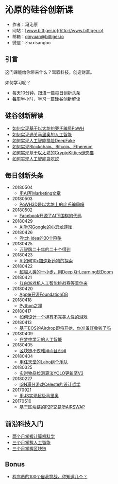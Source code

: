 # 沁原的硅谷创新课

- 作者：冯沁原
- 网站：[www.bittiger.io](http://www.bittiger.io)
- 邮箱：qinyuan@bittiger.io
- 微信：zhaxisangbo

## 引言

这门课能给你带来什么？驾驭科技，创造财富。

如何学习呢？
- 每天10分钟，跟进一篇每日创新头条
- 每周半小时，学习一篇硅谷创新解读

## 硅谷创新解读

- [如何实现基于以太坊的旁氏骗局PoWH](SystemDesign/POWH/README.md)
- [如何实现通关马里奥的人工智能](SystemDesign/GYM/README.md)
- [如何实现人工智能换脸DeepFake](SystemDesign/DeepFake/README.md)
- [如何实现Blockchain、Bitcoin、Ethereum](SystemDesign/Ethereum/README.md)
- [如何实现基于以太坊的CryptoKitties谜恋猫](SystemDesign/CryptoKitties/README.md)
- [如何实现人工智能贪吃蛇](SystemDesign/AISnake/README.md)

## 每日创新头条

- 20180504
  - [用AI写Marketing文章](https://www.youtube.com/watch?v=FYMjXD3G__Y)
- 20180503
  - [PoWH3D是以太坊上的庞氏骗局吗](https://github.com/pytorch/elf)
- 20180502
  - [Facebook开源了AI下围棋的代码](https://github.com/pytorch/elf)
- 20180429
  - [AI学习Google的小恐龙游戏](https://www.youtube.com/watch?v=sB_IGstiWlc)
- 20180426
  - [Pitch idea的30个陷阱](https://www.youtube.com/watch?v=4LTtr45y7P0)
- 20180425
  - [万智牌二十年的二十个得到](https://www.youtube.com/watch?v=QHHg99hwQGY)
- 20180423
  - [AI如何10x加速新药物的探索](https://www.youtube.com/watch?v=hY9Bc3mtphs)
- 20180422
  - [超越人类的一小步，用Deep Q-Learning玩Doom](https://medium.freecodecamp.org/an-introduction-to-deep-q-learning-lets-play-doom-54d02d8017d8)
- 20180421
  - [红白游戏机人工智能挑战赛等着你来](https://contest.openai.com/)
- 20180420
  - [Apple开源FoundationDB](https://github.com/apple/foundationdb)
- 20180418
  - [Python之禅](https://www.youtube.com/watch?v=WJe3qVSOUqE)
- 20180417
  - [如何设计一个拥有不完美人性的游戏](https://www.youtube.com/watch?v=0IUaGQhlPwo)
- 20180413
  - [基于EOS的Airdrop即将开始，你准备好收钱了吗](https://eosdac.io/)
- 20180409
  - [在梦中学习的人工智能](https://worldmodels.github.io/)
- 20180405
  - [区块链不仅难用而且没用](https://medium.com/@kaistinchcombe/decentralized-and-trustless-crypto-paradise-is-actually-a-medieval-hellhole-c1ca122efdec)
- 20180404
  - [用任天堂的Labo组个乐队](https://www.youtube.com/watch?v=Fueos7OJeuo)
- 20180325
  - [实时物品检测算法YOLO更新至V3](https://pjreddie.com/darknet/yolo/)
- 20180227
  - [IGN满分游戏Celeste的设计哲学](https://www.youtube.com/watch?v=4RlpMhBKNr0)
- 20170921
  - [用JS实现超级马里奥](https://www.youtube.com/watch?v=g-FpDQ8Eqw8&list=PLS8HfBXv9ZWWe8zXrViYbIM2Hhylx8DZx&index=0)
- 20170510
  - [基于区块链的P2P交易所AIRSWAP](https://www.airswap.io/technology)

## 前沿科技入门

- [两个月掌握计算机科学](Introduction/CS.md)
- [三个月掌握人工智能](Introduction/AI.md)
- [三个月掌握区块链](Introduction/Blockchain.md)

## Bonus

- [程序员的100个自我挑战，你知道几个？](Bonus/Challenge.md)
